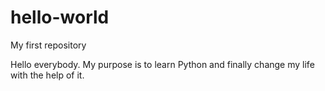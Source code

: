 # hello-world
My first repository

Hello everybody. My purpose is to learn Python and finally change my life with the help of it.
